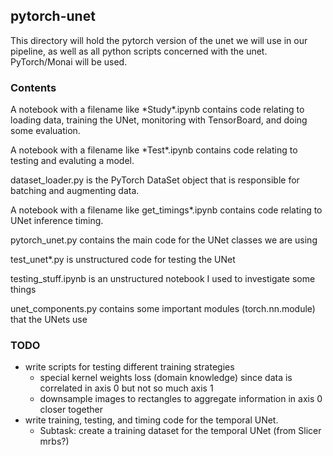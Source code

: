 ## pytorch-unet

This directory will hold the pytorch version of the unet we will use in our pipeline, as well as all python scripts concerned with the unet. PyTorch/Monai will be used.

### Contents

A notebook with a filename like \*Study\*.ipynb contains code relating to loading data, training the UNet, monitoring with TensorBoard, and doing some evaluation.

A notebook with a filename like \*Test\*.ipynb contains code relating to testing and evaluting a model.

dataset_loader.py is the PyTorch DataSet object that is responsible for batching and augmenting data.

A notebook with a filename like get_timings\*.ipynb contains code relating to UNet inference timing.

pytorch_unet.py contains the main code for the UNet classes we are using

test_unet\*.py is unstructured code for testing the UNet

testing_stuff.ipynb is an unstructured notebook I used to investigate some things

unet_components.py contains some important modules (torch.nn.module) that the UNets use

### TODO

- write scripts for testing different training strategies
  - special kernel weights loss (domain knowledge) since data is correlated in axis 0 but not so much axis 1
  - downsample images to rectangles to aggregate information in axis 0 closer together
- write training, testing, and timing code for the temporal UNet.
  - Subtask: create a training dataset for the temporal UNet (from Slicer mrbs?)
